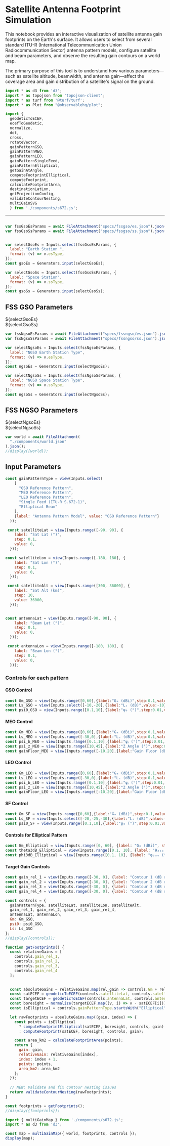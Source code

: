 # Satellite Antenna Footprint Simulation


This notebook provides an interactive visualization of satellite antenna gain footprints on the Earth's surface. It allows users to select from several standard ITU-R (International Telecommunication Union Radiocommunication Sector) antenna pattern models, configure satellite and beam parameters, and observe the resulting gain contours on a world map.

The primary purpose of this tool is to understand how various parameters—such as satellite altitude, beamwidth, and antenna gain—affect the coverage area and gain distribution of a satellite's signal on the ground.

```js
import * as d3 from 'd3';
import * as topojson from 'topojson-client';
import * as turf from '@turf/turf';
import * as Plot from "@observablehq/plot";
```

```js
import {
  geodeticToECEF,
  ecefToGeodetic,
  normalize,
  dot,
  cross,
  rotateVector,
  gainPatternGSO,
  gainPatternMEO,
  gainPatternLEO,
  gainPatternSingleFeed,
  gainPatternElliptical,
  getGainAtAngle,
  computeFootprintElliptical,
  computeFootprint,
  calculateFootprintArea,
  destinationLatLon,
  getProjectionConfig,
  validateContourNesting,
  multiGainSVG 
  } from './components/s672.js';
```


-------

```js

var fssGsoEsParams = await FileAttachment("specs/fssgso/es.json").json();
var fssGsoSsParams = await FileAttachment("specs/fssgso/ss.json").json();
```

```js

var selectGsoEs = Inputs.select(fssGsoEsParams, {
  label: "Earth Station ",
  format: (v) => v.esType,
});
const gsoEs = Generators.input(selectGsoEs);

var selectGsoSs = Inputs.select(fssGsoSsParams, {
  label: "Space Station",
  format: (v) => v.ssType,
});
const gsoSs = Generators.input(selectGsoSs);
```



<h2>FSS GSO Parameters</h2>
<div class="grid grid-cols-2">
  <div class="card">
    ${selectGsoEs}
    
     
  </div>
  
  <div class="card">
    ${selectGsoSs}
    
    
  </div>
</div>

 


```js 
var fssNgsoEsParams = await FileAttachment("specs/fssngso/es.json").json();
var fssNgsoSsParams = await FileAttachment("specs/fssngso/ss.json").json();
```

```js
var selectNgsoEs = Inputs.select(fssNgsoEsParams, {
  label: "NGSO Earth Station Type",
  format: (v) => v.esType,
});
const ngsoEs = Generators.input(selectNgsoEs);

var selectNgsoSs = Inputs.select(fssNgsoSsParams, {
  label: "NGSO Space Station Type",
  format: (v) => v.ssType,
});
const ngsoSs = Generators.input(selectNgsoSs);
```


<h2>FSS NGSO Parameters</h2>
<div class="grid grid-cols-2">
  <div class="card">
    ${selectNgsoEs}
    
     
  </div>
  
  <div class="card">
    ${selectNgsoSs}
    
    
  </div>
</div>

  


```js 
var world = await FileAttachment(
  "./components/world.json"
).json();
//display({world});
```

## Input Parameters

```js
const gainPatternType = view(Inputs.select(
    [
      "GSO Reference Pattern", 
      "MEO Reference Pattern", 
      "LEO Reference Pattern", 
      "Single Feed (ITU-R S.672-1)",
      "Elliptical Beam"
    ], 
    {label: "Antenna Pattern Model", value: "GSO Reference Pattern"}
  ));

 const satelliteLat = view(Inputs.range([-90, 90], {
    label: "Sat Lat (°)",
    step: 0.1,
    value: 0,
  }));

const satelliteLon = view(Inputs.range([-180, 180], {
    label: "Sat Lon (°)",
    step: 0.1,
    value: 0,
  }));

 const satelliteAlt = view(Inputs.range([300, 36000], {
    label: "Sat Alt (km)",
    step: 10,
    value: 36000,
  }));


const antennaLat = view(Inputs.range([-90, 90], {
    label: "Beam Lat (°)",
    step: 0.1,
    value: 0,
  }));

 const antennaLon = view(Inputs.range([-180, 180], {
    label: "Beam Lon (°)",
    step: 0.1,
    value: 0,
  }));
```

### Controls for each pattern


<div style="display:block" >

  <div class="grid grid-cols-3"  style="grid-auto-rows: auto;">

  <div class="card">


#### GSO Control

```js
const Gm_GSO = view(Inputs.range([0,60],{label:"Gₘ (dBi)",step:0.1,value:40}));
const Ls_GSO = view(Inputs.select([-10,-20],{label:"Lₛ (dB)",value:-10}));
const psi0_GSO = view(Inputs.range([0.1,10],{label:"ψ₀ (°)",step:0.01,value:1.5}));
```
</div>

  <div class="card">

#### MEO Control
```js
const Gm_MEO = view(Inputs.range([0,60],{label:"Gₘ (dBi)",step:0.1,value:35}));
const Ls_MEO = view(Inputs.range([-30,0],{label:"Lₛ (dB)",step:0.1,value:-12}));
const psi_b_MEO = view(Inputs.range([0.1,10],{label:"ψᵦ (°)",step:0.01,value:1.6}));
const psi_z_MEO = view(Inputs.range([10,45],{label:"Z Angle (°)",step:0.1,value:20.0}));
const gainFloor_MEO = view(Inputs.range([-10,20],{label:"Gain Floor (dBi)",step:0.1,value:3}));
```
 </div>

  <div class="card">

#### LEO Control

```js
const Gm_LEO = view(Inputs.range([0,60],{label:"Gₘ (dBi)",step:0.1,value:35}));
const Ls_LEO = view(Inputs.range([-30,0],{label:"Lₛ (dB)",step:0.1,value:-6.75}));
const psi_b_LEO = view(Inputs.range([0.1,10],{label:"ψᵦ (°)",step:0.01,value:1.6}));
const psi_z_LEO = view(Inputs.range([10,45],{label:"Z Angle (°)",step:0.1,value:20.4}));
const gainFloor_LEO = view(Inputs.range([-10,20],{label:"Gain Floor (dBi)",step:0.1,value:5}));
```
</div>

</div>


#### SF Control

```js 
const Gm_SF = view(Inputs.range([0,60],{label:"Gₘ (dBi)",step:0.1,value:40}));
const Ls_SF = view(Inputs.select([-20,-25,-30],{label:"Lₛ (dB)",value:-25}));
const psi0_SF = view(Inputs.range([0.1,10],{label:"ψ₀ (°)",step:0.01,value:1.5}));
```
</div>

</div>

<div style="display:block" >

  <div class="grid grid-cols-2"  style="grid-auto-rows: auto;">

  <div class="card">

#### Controls for Elliptical Pattern

 
```js
const Gm_Elliptical = view(Inputs.range([0, 60], {label: "G₀ (dBi)", step: 0.1, value: 45}));
const theta3dB_Elliptical = view(Inputs.range([0.1, 10], {label: "θ₃ₐₒ (°)", step: 0.05, value: 2.5}));
const phi3dB_Elliptical = view(Inputs.range([0.1, 10], {label: "φ₃ₐₒ (°)", step: 0.05, value: 1.5}));
```
</div>

  <div class="card">

#### Target Gain Controls

```js
const gain_rel_1 = view(Inputs.range([-30, 0], {label: "Contour 1 (dB rel. to Gₘ)", step: 0.1, value: -3}));
const gain_rel_2 = view(Inputs.range([-30, 0], {label: "Contour 2 (dB rel. to Gₘ)", step: 0.1, value: -6}));
const gain_rel_3 = view(Inputs.range([-30, 0], {label: "Contour 3 (dB rel. to Gₘ)", step: 0.1, value: -10}));
const gain_rel_4 = view(Inputs.range([-30, 0], {label: "Contour 4 (dB rel. to Gₘ)", step: 0.1, value: -20}));
```



</div>

</div>


```js 
const controls = {
  gainPatternType, satelliteLat, satelliteLon, satelliteAlt,
  gain_rel_1, gain_rel_2, gain_rel_3, gain_rel_4,
  antennaLat, antennaLon,
  Gm: Gm_GSO,
  psi0: psi0_GSO,
  Ls: Ls_GSO
};
//display({controls});
```


```js 
function getFootprints() {
  const relativeGains = [
    controls.gain_rel_1,
    controls.gain_rel_2,
    controls.gain_rel_3,
    controls.gain_rel_4
  ];
  

  const absoluteGains = relativeGains.map(rel_gain => controls.Gm + rel_gain);
  const satECEF = geodeticToECEF(controls.satelliteLat, controls.satelliteLon, controls.satelliteAlt);
  const targetECEF = geodeticToECEF(controls.antennaLat, controls.antennaLon, 0);
  const boresight = normalize(targetECEF.map((v, i) => v - satECEF[i]));
  const isElliptical = controls.gainPatternType.startsWith("Elliptical");

  let rawFootprints = absoluteGains.map((gain, index) => {
    const points = isElliptical
      ? computeFootprintElliptical(satECEF, boresight, controls, gain)
      : computeFootprint(satECEF, boresight, controls, gain);

    const area_km2 = calculateFootprintArea(points);
    return {
      gain: gain,
      relativeGain: relativeGains[index],
      index: index + 1,
      points: points,
      area_km2: area_km2
    };
  });
  
  // NEW: Validate and fix contour nesting issues
  return validateContourNesting(rawFootprints);
}
```



```js
const footprints = getFootprints();
//display({footprints});
```


```js
import { multiGainMap } from './components/s672.js';
import * as d3 from 'd3';
```


```js echo 
const map = multiGainMap({ world, footprints, controls });
display(map);
```